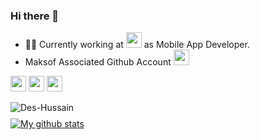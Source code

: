 ### Hi there 👋

- 👨‍💻 Currently working at <a href="https://maksof.com/" target="_blank"><img src="https://maksof.com/assets/images/mac-logo.png" height=25></a> as Mobile App Developer.
- Maksof Associated Github Account <a href="https://www.github.com/maksof-Hussain"><img src="https://github.githubassets.com/images/modules/logos_page/GitHub-Mark.png" height=25 /> </a>

<a href="https://www.linkedin.com/in/md-hussain55/"><img src="https://img.shields.io/badge/linkedin-%230077B5.svg?&style=for-the-badge&logo=linkedin&logoColor=white" height=25></a> <a href="https://stackoverflow.com/users/9350274/hussain"><img src="https://img.shields.io/badge/stackoverflow-%23f48024.svg?&style=for-the-badge&logo=stackoverflow&logoColor=white" height=25></a> <a href="mailto:mohammadhussainmobeen@gmail.com"><img src="https://img.shields.io/badge/email-%23000.svg?&style=for-the-badge&logo=website&logoColor=white" height=25></a>

<p style="margin-bottom: 40px;"><img align="left" src="https://github-readme-stats.vercel.app/api/top-langs/?username=Des-Hussain&layout=compact&hide=PHP,HTML" alt="Des-Hussain" /></p>

[![My github stats](https://github-readme-stats.vercel.app/api?username=Des-Hussain&count_private=true&bg_color=fff&text_color=0A2540&title_color=635BFF&hide=stars&custom_title=GitHub%20Stats)](https://github.com/Des-Hussain)
